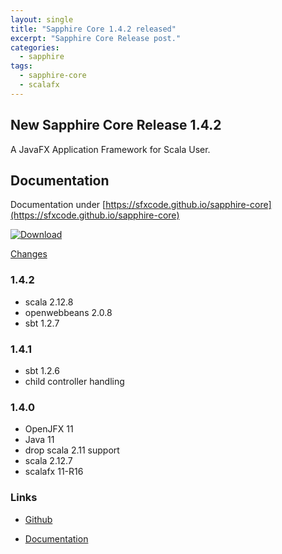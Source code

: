 ```yaml
---
layout: single
title: "Sapphire Core 1.4.2 released"
excerpt: "Sapphire Core Release post."
categories: 
  - sapphire
tags: 
  - sapphire-core
  - scalafx
---
```


## New Sapphire Core Release 1.4.2

A JavaFX Application Framework for Scala User.

## Documentation

Documentation under [https://sfxcode.github.io/sapphire-core](https://sfxcode.github.io/sapphire-core)


[ ![Download](https://api.bintray.com/packages/sfxcode/maven/sapphire-core/images/download.svg) ](https://bintray.com/sfxcode/maven/sapphire-core/_latestVersion)

[Changes](http://sfxcode.github.io/sapphire-core/changes.html)

### 1.4.2
* scala 2.12.8
* openwebbeans 2.0.8
* sbt 1.2.7

### 1.4.1
* sbt 1.2.6
* child controller handling

### 1.4.0
* OpenJFX 11
* Java 11
* drop scala 2.11 support
* scala 2.12.7
* scalafx 11-R16

### Links

* [Github](https://github.com/sfxcode/sapphire-core)

* [Documentation](http://sfxcode.github.io/sapphire-core)

